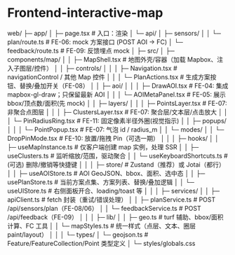 # Frontend-interactive-map

web/
├─ app/
│  ├─ page.tsx                      # 入口：渲染 <MapShell />
│  └─ api/
│     ├─ sensors/
│     │  └─ plan/route.ts           # FE-06: mock 方案接口 (POST AOI → FC<Point>)
│     └─ feedback/route.ts          # FE-09: 反馈埋点 mock
│
├─ src/
│  ├─ components/map/
│  │  ├─ MapShell.tsx               # 地图外壳/容器（加载 Mapbox、注入子图层/控件）
│  │  ├─ controls/
│  │  │  ├─ Navigation.tsx          # navigationControl / 其他 Map 控件
│  │  │  └─ PlanActions.tsx         # 生成方案按钮、替换/叠加开关（FE-08）
│  │  ├─ aoi/
│  │  │  ├─ DrawAOI.tsx             # FE-04: 集成 mapbox-gl-draw；只保留最新 AOI
│  │  │  └─ AOIMetaPanel.tsx        # FE-05: 展示 bbox/顶点数/面积(先 mock)
│  │  ├─ layers/
│  │  │  ├─ PointsLayer.tsx         # FE-07: 非聚合点图层
│  │  │  ├─ ClustersLayer.tsx       # FE-07: 聚合层/文本层/点击放大
│  │  │  └─ PinRadiusRing.tsx       # FE-11: 固定像素半径外圈(视觉指示)
│  │  ├─ popups/
│  │  │  └─ PointPopup.tsx          # FE-07: 气泡 id / radius_m
│  │  └─ modes/
│  │     └─ DropPinMode.tsx         # FE-10: 放置/拖拽 Pin（可选一期）
│  │
│  ├─ hooks/
│  │  ├─ useMapInstance.ts          # 仅客户端创建 map 实例，处理 SSR
│  │  ├─ useClusters.ts             # 监听缩放/范围，驱动聚合
│  │  └─ useKeyboardShortcuts.ts    # (可选) 删除/撤销等快捷键
│  │
│  ├─ store/                        # Zustand（推荐）或 Jotai（都行）
│  │  ├─ useAOIStore.ts             # AOI GeoJSON、bbox、面积、选中态
│  │  ├─ usePlanStore.ts            # 当前方案点集、方案列表、替换/叠加逻辑
│  │  └─ useUIStore.ts              # 右侧面板开合、loading/toast 等
│  │
│  ├─ services/
│  │  ├─ apiClient.ts               # fetch 封装（重试/错误处理）
│  │  ├─ planService.ts             # POST /api/sensors/plan（FE-08/06）
│  │  └─ feedbackService.ts         # POST /api/feedback（FE-09）
│  │
│  ├─ lib/
│  │  ├─ geo.ts                     # turf 辅助、bbox/面积计算、FC 工具
│  │  └─ mapStyles.ts               # 统一样式（点层、文本、圈层 paint/layout）
│  │
│  └─ types/
│     └─ geojson.ts                 # Feature/FeatureCollection/Point 类型定义
│
└─ styles/globals.css
